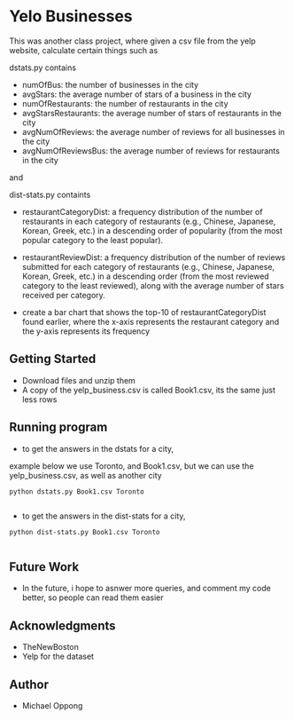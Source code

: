 # Yelo Businesses

This was another class project, where given a csv file from the yelp website, calculate certain things such as

dstats.py contains

* numOfBus: the number of businesses in the city
* avgStars: the average number of stars of a business in the city
* numOfRestaurants: the number of restaurants in the city
* avgStarsRestaurants: the average number of stars of restaurants in the city
* avgNumOfReviews: the average number of reviews for all businesses in the city
* avgNumOfReviewsBus: the average number of reviews for restaurants in the city
 
and

dist-stats.py containts

* restaurantCategoryDist: a frequency distribution of the number of restaurants in each
category of restaurants (e.g., Chinese, Japanese, Korean, Greek, etc.) in a descending order of
popularity (from the most popular category to the least popular). 

* restaurantReviewDist: a frequency distribution of the number of reviews submitted for
each category of restaurants (e.g., Chinese, Japanese, Korean, Greek, etc.) in a descending order
(from the most reviewed category to the least reviewed), along with the average number of
stars received per category.

* create a bar chart that shows the top-10 of restaurantCategoryDist found earlier,
where the x-axis represents the restaurant category and the y-axis represents its frequency 

## Getting Started
* Download files and unzip them
* A copy of the yelp_business.csv is called Book1.csv, its the same just less rows

## Running program

* to get the answers in the dstats for a city,

example below we use Toronto, and Book1.csv, but we can use the yelp_business.csv, as well as another city
```
python dstats.py Book1.csv Toronto
    
```

* to get the answers in the dist-stats for a city,
```
python dist-stats.py Book1.csv Toronto
    
```

## Future Work
* In the future, i hope to asnwer more queries, and comment my code better, so people can read them easier

## Acknowledgments
* TheNewBoston
* Yelp for the dataset

## Author
* Michael Oppong